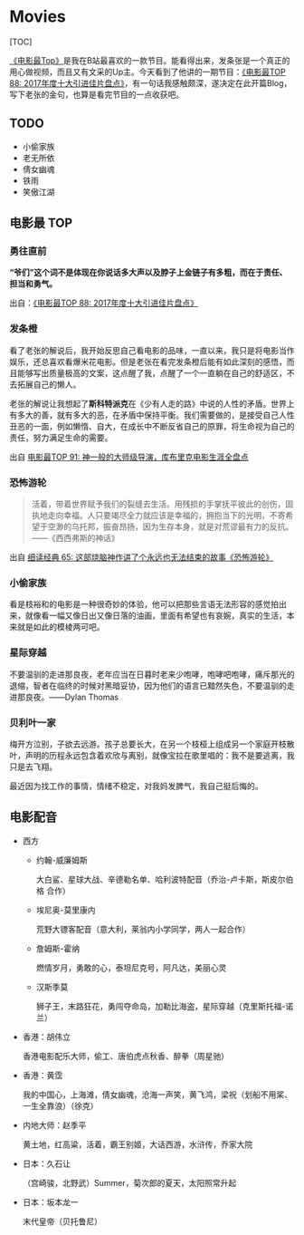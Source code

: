 # Movies

[TOC]

[《电影最Top》](https://space.bilibili.com/17819768?spm_id_from=333.338.viewbox_report.7#/)是我在B站最喜欢的一款节目。能看得出来，发条张是一个真正的用心做视频，而且又有文采的Up主。今天看到了他讲的一期节目：[《电影最TOP 88: 2017年度十大引进佳片盘点》](https://www.bilibili.com/video/av18663010/)，有一句话我感触颇深，遂决定在此开篇Blog，写下老张的金句，也算是看完节目的一点收获吧。

## TODO

* 小偷家族
* 老无所依
* 倩女幽魂
* 铁雨
* 笑傲江湖

## 电影最 TOP

### 勇往直前

**“爷们”这个词不是体现在你说话多大声以及脖子上金链子有多粗，而在于责任、担当和勇气。**

出自：[《电影最TOP 88: 2017年度十大引进佳片盘点》](https://www.bilibili.com/video/av18663010/)

### 发条橙

看了老张的解说后，我开始反思自己看电影的品味，一直以来，我只是将电影当作娱乐，还总喜欢看爆米花电影。但是老张在看完发条橙后能有如此深刻的感悟，而且能够写出质量极高的文案，这点醒了我，点醒了一个一直躺在自己的舒适区，不去拓展自己的懒人。

老张的解说让我想起了**斯科特派克**在《少有人走的路》中说的人性的矛盾。世界上有多大的善，就有多大的恶，在矛盾中保持平衡。我们需要做的，是接受自己人性丑恶的一面，例如懒惰、自大，在成长中不断反省自己的原罪，将生命视为自己的责任，努力满足生命的需要。

出自 [电影最TOP 91: 神一般的大师级导演，库布里克电影生涯全盘点](https://www.bilibili.com/video/av20467279/)

### 恐怖游轮

> 活着，带着世界赋予我们的裂缝去生活。用残损的手掌抚平彼此的创伤，固执地走向幸福。人只要竭尽全力就应该是幸福的，拥抱当下的光明，不寄希望于空渺的乌托邦，振奋昂扬，因为生存本身，就是对荒谬最有力的反抗。——《西西弗斯的神话》

出自 [细读经典 65: 这部烧脑神作讲了个永远也无法结束的故事《恐怖游轮》](https://www.bilibili.com/video/av44837943)

### 小偷家族

看是枝裕和的电影是一种很奇妙的体验，他可以把那些言语无法形容的感觉拍出来，就像看一幅又像日出又像日落的油画，里面有希望也有哀婉，真实的生活，本来就是如此的模棱两可吧。

### 星际穿越

不要温驯的走进那良夜，老年应当在日暮时老来少咆哮，咆哮吧咆哮，痛斥那光的退缩，智者在临终的时候对黑暗妥协，因为他们的语言已黯然失色，不要温驯的走进那良夜。——Dylan Thomas

### 贝利叶一家

梅开方泣别，子欲去远游。孩子总要长大，在另一个枝桠上组成另一个家庭开枝散叶，声明的历程永远包含着欢欣与离别，就像宝拉在歌里唱的：我不是要逃离，我只是去飞翔。

最近因为找工作的事情，情绪不稳定，对我妈发脾气，我自己挺后悔的。

## 电影配音

* 西方

  * 约翰-威廉姆斯

    大白鲨、星球大战、辛德勒名单、哈利波特配音（乔治-卢卡斯，斯皮尔伯格 合作）

  * 埃尼奥-莫里康内

    荒野大镖客配音（意大利，莱翁内小学同学，两人一起合作）

  * 詹姆斯-霍纳

    燃情岁月，勇敢的心，泰坦尼克号，阿凡达，美丽心灵

  * 汉斯季莫

    狮子王，末路狂花，勇闯夺命岛，加勒比海盗，星际穿越（克里斯托福-诺兰）

* 香港：胡伟立

  香港电影配乐大师，偷工、唐伯虎点秋香、醉拳（周星驰）

* 香港：黄霑

  我的中国心，上海滩，倩女幽魂，沧海一声笑，黄飞鸿，梁祝（划船不用桨、一生全靠浪）（徐克）

* 内地大师：赵季平

  黄土地，红高粱，活着，霸王别姬，大话西游，水浒传，乔家大院

* 日本：久石让

  （宫崎骏，北野武）Summer，菊次郎的夏天，太阳照常升起

* 日本：坂本龙一

  末代皇帝（贝托鲁尼）